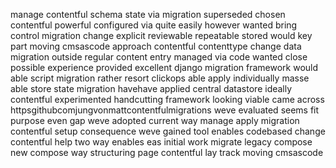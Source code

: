 manage contentful schema state via migration superseded chosen contentful powerful configured via quite easily however wanted bring control migration change explicit reviewable repeatable stored would key part moving cmsascode approach contentful contenttype change data migration outside regular content entry managed via code wanted close possible experience provided excellent django migration framework would able script migration rather resort clickops able apply individually masse able store state migration havehave applied central datastore ideally contentful experimented handcutting framework looking viable came across httpsgithubcomjungvonmattcontentfulmigrations weve evaluated seems fit purpose even gap weve adopted current way manage apply migration contentful setup consequence weve gained tool enables codebased change contentful help two way enables eas initial work migrate legacy compose new compose way structuring page contentful lay track moving cmsascode